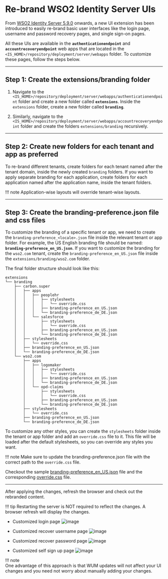 # Re-brand WSO2 Identity Server UIs

From [WSO2 Identity Server 5.9.0](https://wso2.com/identity-and-access-management/) onwards, a new UI extension has been introduced to easily re-brand  basic user interfaces like the login page, username and password recovery pages, and single sign-on pages.

All these UIs are available in the **`authenticationendpoint`** and **`accountrecoveryendpoint`** web apps that are located in the `<IS_HOME>/repository/deployment/server/webapps` folder. To customize these pages, follow the steps below. 

---

## Step 1: Create the extensions/branding folder

1. Navigate to the `<IS_HOME>/repository/deployment/server/webapps/authenticationendpoint` folder and create a new folder called **`extensions`**. Inside the `extensions` folder, create a new folder called **`branding`**.
           
2. Similarly, navigate to the `<IS_HOME>/repository/deployment/server/webapps/accountrecoveryendpoint` folder and create the folders `extensions/branding` recursively.

---

## Step 2: Create new folders for each tenant and app as preferred

To re-brand different tenants, create folders for each tenant named after the tenant domain, inside the newly created `branding` folders.
If you want to apply separate branding for each application, create folders for each application named after the application name, inside the tenant folders.

!!! note
Application-wise layouts will override tenant-wise layouts.

---

## Step 3: Create the branding-preference.json file and css files

To customize the branding of a specific tenant or app, we need to create the `branding-preference_<locale>.json` file inside the relevant tenant or app folder. 
For example, the US English branding file should be named: **`branding-preference_en_US.json`**. If you want to customize the branding for the `wso2.com` tenant, create the `branding-preference_en_US.json` file inside the `extensions/branding/wso2.com` folder.

The final folder structure should look like this:
```
extensions
└── branding
    ├── carbon.super
    │   ├── apps
    │   │   ├── peoplehr
    │   │   │   ├── stylesheets
    │   │   │   │   └── override.css
    │   │   │   ├── branding-preference_en_US.json
    │   │   │   └── branding-preference_de_DE.json
    │   │   └── salesforce
    │   │       ├── stylesheets
    │   │       │   └── override.css
    │   │       ├── branding-preference_en_US.json
    │   │       └── branding-preference_de_DE.json
    │   ├── stylesheets
    │   │   └── override.css
    │   ├── branding-preference_en_US.json
    │   └── branding-preference_de_DE.json
    └── wso2.com
        ├── apps
        │   ├── logomaker
        │   │   ├── stylesheets
        │   │   │   └── override.css
        │   │   ├── branding-preference_en_US.json
        │   │   └── branding-preference_de_DE.json
        │   └── opd-claims
        │       ├── stylesheets
        │       │   └── override.css
        │       ├── branding-preference_en_US.json
        │       └── branding-preference_de_DE.json
        ├── stylesheets
        │   └── override.css
        ├── branding-preference_en_US.json
        └── branding-preference_de_DE.json
```
To customize any other styles, you can create the `stylesheets` folder inside the tenant or app folder and add an `override.css` file to it. This file will be loaded after the default stylesheets, so you can override any styles you want.

!!! note
Make sure to update the branding-preference.json file with the correct path to the `override.css` file.

Checkout the sample [branding-preference_en_US.json](https://github.com/wso2/docs-is/tree/master/en/docs/assets/code-samples/branding-preference_en_US.json) file and the corresponding [override.css](https://github.com/wso2/docs-is/tree/master/en/docs/assets/code-samples/override.css) file.

---

After applying the changes, refresh the browser and check out the rebranded content.

!!! tip
    Restarting the server is NOT required to reflect the changes. A browser refresh will display the changes. 

-  Customized login page
![image]({{base_path}}/assets/img/extend/rebranded-ui-1.png)

- Customized recover username page
![image]({{base_path}}/assets/img/extend/rebranded-ui-2.png)
  
- Customized recover password page
![image]({{base_path}}/assets/img/extend/rebranded-ui-3.png)

- Customized self sign up page
![image]({{base_path}}/assets/img/extend/rebranded-ui-4.png)

!!! note  
    One advantage of this approach is that WUM updates will not affect your UI changes and you need not worry about manually adding your changes. 


